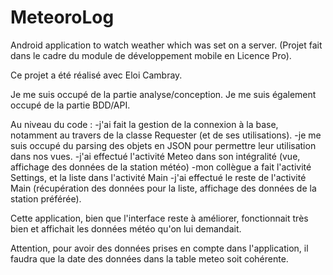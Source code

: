 # MeteoroLog
Android application to watch weather which was set on a server. (Projet fait dans le cadre du module de développement mobile en Licence Pro).

Ce projet a été réalisé avec Eloi Cambray.

Je me suis occupé de la partie analyse/conception.
Je me suis également occupé de la partie BDD/API.

Au niveau du code :
-j'ai fait la gestion de la connexion à la base, notamment au travers de la classe Requester (et de ses utilisations).
-je me suis occupé du parsing des objets en JSON pour permettre leur utilisation dans nos vues.
-j'ai effectué l'activité Meteo dans son intégralité (vue, affichage des données de la station météo)
-mon collègue a fait l'activité Settings, et la liste dans l'activité Main
-j'ai effectué le reste de l'activité Main (récupération des données pour la liste, affichage des données de la station préférée).

Cette application, bien que l'interface reste à améliorer, fonctionnait très bien et affichait les données météo qu'on lui demandait.

Attention, pour avoir des données prises en compte dans l'application, il faudra que la date des données dans la table meteo soit cohérente.
